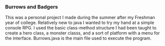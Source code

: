 ### Burrows and Badgers
This was a personal project I made during the summer after my Freshman year of college. Relatively new to java I wanted to try my hand at a simple console RPG. I used the basic class-method structure I had been taught to create a hero class, a monster classs, and a sort of platform with a menu for the interface. Burrows.java is the main file used to execute the program.
